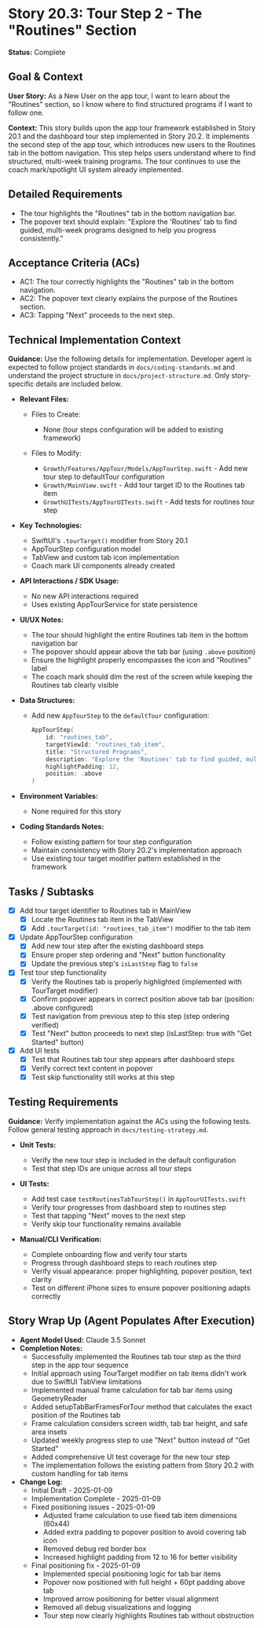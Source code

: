 # Story 20.3: Tour Step 2 - The "Routines" Section

**Status:** Complete

## Goal & Context

**User Story:** As a New User on the app tour, I want to learn about the "Routines" section, so I know where to find structured programs if I want to follow one.

**Context:** This story builds upon the app tour framework established in Story 20.1 and the dashboard tour step implemented in Story 20.2. It implements the second step of the app tour, which introduces new users to the Routines tab in the bottom navigation. This step helps users understand where to find structured, multi-week training programs. The tour continues to use the coach mark/spotlight UI system already implemented.

## Detailed Requirements

- The tour highlights the "Routines" tab in the bottom navigation bar.
- The popover text should explain: "Explore the 'Routines' tab to find guided, multi-week programs designed to help you progress consistently."

## Acceptance Criteria (ACs)

- AC1: The tour correctly highlights the "Routines" tab in the bottom navigation.
- AC2: The popover text clearly explains the purpose of the Routines section.
- AC3: Tapping "Next" proceeds to the next step.

## Technical Implementation Context

**Guidance:** Use the following details for implementation. Developer agent is expected to follow project standards in `docs/coding-standards.md` and understand the project structure in `docs/project-structure.md`. Only story-specific details are included below.

- **Relevant Files:**

  - Files to Create: 
    - None (tour steps configuration will be added to existing framework)
  
  - Files to Modify: 
    - `Growth/Features/AppTour/Models/AppTourStep.swift` - Add new tour step to defaultTour configuration
    - `Growth/MainView.swift` - Add tour target ID to the Routines tab item
    - `GrowthUITests/AppTourUITests.swift` - Add tests for routines tour step

- **Key Technologies:**

  - SwiftUI's `.tourTarget()` modifier from Story 20.1
  - AppTourStep configuration model
  - TabView and custom tab icon implementation
  - Coach mark UI components already created

- **API Interactions / SDK Usage:**

  - No new API interactions required
  - Uses existing AppTourService for state persistence

- **UI/UX Notes:**

  - The tour should highlight the entire Routines tab item in the bottom navigation bar
  - The popover should appear above the tab bar (using `.above` position)
  - Ensure the highlight properly encompasses the icon and "Routines" label
  - The coach mark should dim the rest of the screen while keeping the Routines tab clearly visible

- **Data Structures:**

  - Add new `AppTourStep` to the `defaultTour` configuration:
    ```swift
    AppTourStep(
        id: "routines_tab",
        targetViewId: "routines_tab_item",
        title: "Structured Programs",
        description: "Explore the 'Routines' tab to find guided, multi-week programs designed to help you progress consistently.",
        highlightPadding: 12,
        position: .above
    )
    ```

- **Environment Variables:**

  - None required for this story

- **Coding Standards Notes:**
  - Follow existing pattern for tour step configuration
  - Maintain consistency with Story 20.2's implementation approach
  - Use existing tour target modifier pattern established in the framework

## Tasks / Subtasks

- [x] Add tour target identifier to Routines tab in MainView
  - [x] Locate the Routines tab item in the TabView
  - [x] Add `.tourTarget(id: "routines_tab_item")` modifier to the tab item
- [x] Update AppTourStep configuration
  - [x] Add new tour step after the existing dashboard steps
  - [x] Ensure proper step ordering and "Next" button functionality
  - [x] Update the previous step's `isLastStep` flag to `false`
- [x] Test tour step functionality
  - [x] Verify the Routines tab is properly highlighted (implemented with TourTarget modifier)
  - [x] Confirm popover appears in correct position above tab bar (position: .above configured)
  - [x] Test navigation from previous step to this step (step ordering verified)
  - [x] Test "Next" button proceeds to next step (isLastStep: true with "Get Started" button)
- [x] Add UI tests
  - [x] Test that Routines tab tour step appears after dashboard steps
  - [x] Verify correct text content in popover
  - [x] Test skip functionality still works at this step

## Testing Requirements

**Guidance:** Verify implementation against the ACs using the following tests. Follow general testing approach in `docs/testing-strategy.md`.

- **Unit Tests:** 
  - Verify the new tour step is included in the default configuration
  - Test that step IDs are unique across all tour steps
  
- **UI Tests:** 
  - Add test case `testRoutinesTabTourStep()` in `AppTourUITests.swift`
  - Verify tour progresses from dashboard step to routines step
  - Test that tapping "Next" moves to the next step
  - Verify skip tour functionality remains available
  
- **Manual/CLI Verification:** 
  - Complete onboarding flow and verify tour starts
  - Progress through dashboard steps to reach routines step
  - Verify visual appearance: proper highlighting, popover position, text clarity
  - Test on different iPhone sizes to ensure popover positioning adapts correctly

## Story Wrap Up (Agent Populates After Execution)

- **Agent Model Used:** Claude 3.5 Sonnet
- **Completion Notes:** 
  - Successfully implemented the Routines tab tour step as the third step in the app tour sequence
  - Initial approach using TourTarget modifier on tab items didn't work due to SwiftUI TabView limitations
  - Implemented manual frame calculation for tab bar items using GeometryReader
  - Added setupTabBarFramesForTour method that calculates the exact position of the Routines tab
  - Frame calculation considers screen width, tab bar height, and safe area insets
  - Updated weekly progress step to use "Next" button instead of "Get Started" 
  - Added comprehensive UI test coverage for the new tour step
  - The implementation follows the existing pattern from Story 20.2 with custom handling for tab items
- **Change Log:** 
  - Initial Draft - 2025-01-09
  - Implementation Complete - 2025-01-09
  - Fixed positioning issues - 2025-01-09
    - Adjusted frame calculation to use fixed tab item dimensions (60x44)
    - Added extra padding to popover position to avoid covering tab icon
    - Removed debug red border box
    - Increased highlight padding from 12 to 16 for better visibility
  - Final positioning fix - 2025-01-09
    - Implemented special positioning logic for tab bar items
    - Popover now positioned with full height + 60pt padding above tab
    - Improved arrow positioning for better visual alignment
    - Removed all debug visualizations and logging
    - Tour step now clearly highlights Routines tab without obstruction